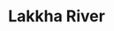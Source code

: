 ---
title: "Lakkha River"
title_bn: "লাক্ষা নদী"
description: "This river started from Tejgaon and passed Rupganj, Boralu Paragao, Chatiyan, Purbogao, Rupshi, Kumurghop, Noapara, Siddhirganj, Atonogor, Kochpur, Marna, Ajirpur and flowed until Lakkha and Kutubpur."
---